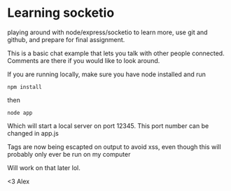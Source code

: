 Learning socketio
===

playing around with node/express/socketio to learn more, use git and github, and prepare for final assignment.

This is a basic chat example that lets you talk with other people connected. Comments are there if you would like to look around.

If you are running locally, make sure you have node installed and run 
```
npm install
```

then

```
node app
```
Which will start a local server on port 12345. This port number can be changed in app.js

Tags are now being escapted on output to avoid xss, even though this will probably only ever be run on my computer

Will work on that later lol.

<3
Alex